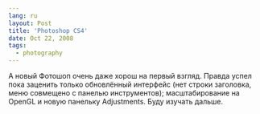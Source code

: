 ```yaml
---
lang: ru
layout: Post
title: 'Photoshop CS4'
date: Oct 22, 2008
tags:
  - photography
---
```


А новый Фотошоп очень даже хорош на первый взгляд. Правда успел пока заценить только обновлённый интерфейс (нет строки заголовка, меню совмещено с панелью инструментов); масштабирование на OpenGL и новую панельку Adjustments. Буду изучать дальше.
